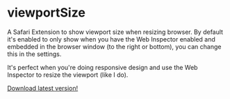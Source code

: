 viewportSize
============

A Safari Extension to show viewport size when resizing browser. By default it's enabled to only show when you have the Web Inspector enabled and embedded in the browser window (to the right or bottom), you can change this in the settings.

It's perfect when you're doing responsive design and use the Web Inspector to resize the viewport (like I do).

[Download latest version!](http://rawgit.com/kevinoe/viewportSize-safari-extension/master/viewportSize.safariextz)